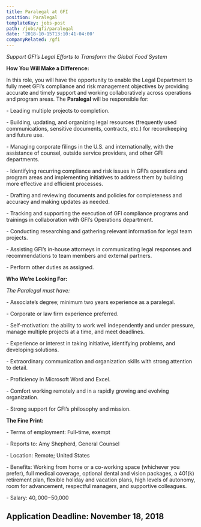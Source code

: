 ```yaml
---
title: Paralegal at GFI
position: Paralegal
templateKey: jobs-post
path: /jobs/gfi/paralegal
date: '2018-10-15T13:10:41-04:00'
companyRelated: /gfi
---
```

_Support GFI’s Legal Efforts to Transform the Global Food System_

**How You Will Make a Difference:**

In this role, you will have the opportunity to enable the Legal Department to fully meet GFI’s compliance and risk management objectives by providing accurate and timely support and working collaboratively across operations and program areas. The **Paralegal** will be responsible for:

\- Leading multiple projects to completion.

\- Building, updating, and organizing legal resources (frequently used communications, sensitive documents, contracts, etc.) for recordkeeping and future use.

\- Managing corporate filings in the U.S. and internationally, with the assistance of counsel, outside service providers, and other GFI departments.

\- Identifying recurring compliance and risk issues in GFI’s operations and program areas and implementing initiatives to address them by building more effective and efficient processes.

\- Drafting and reviewing documents and policies for completeness and accuracy and making updates as needed.

\- Tracking and supporting the execution of GFI compliance programs and trainings in collaboration with GFI’s Operations department.

\- Conducting researching and gathering relevant information for legal team projects.

\- Assisting GFI’s in-house attorneys in communicating legal responses and recommendations to team members and external partners.

\- Perform other duties as assigned.



**Who We’re Looking For:**

_The Paralegal must have:_

\- Associate’s degree; minimum two years experience as a paralegal.

\- Corporate or law firm experience preferred.

\- Self-motivation: the ability to work well independently and under pressure, manage multiple projects at a time, and meet deadlines.

\- Experience or interest in taking initiative, identifying problems, and developing solutions.

\- Extraordinary communication and organization skills with strong attention to detail.

\- Proficiency in Microsoft Word and Excel.

\- Comfort working remotely and in a rapidly growing and evolving organization.

\- Strong support for GFI’s philosophy and mission.

**The Fine Print:**

\- Terms of employment: Full-time, exempt

\- Reports to: Amy Shepherd, General Counsel

\- Location: Remote; United States

\- Benefits: Working from home or a co-working space (whichever you prefer), full medical coverage, optional dental and vision packages, a 401(k) retirement plan, flexible holiday and vacation plans, high levels of autonomy, room for advancement, respectful managers, and supportive colleagues.

\- Salary: $40,000-$50,000

## Application Deadline: November 18, 2018
